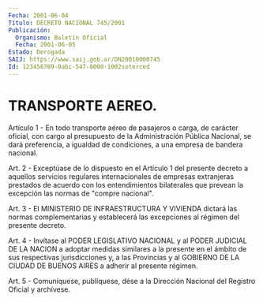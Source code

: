```yaml
---
Fecha: 2001-06-04
Título: DECRETO NACIONAL 745/2001
Publicación:
  Organismo: Boletín Oficial
  Fecha: 2001-06-05
Estado: Derogada
SAIJ: https://www.saij.gob.ar/DN20010000745
Id: 123456789-0abc-547-0000-1002soterced
---
```

# TRANSPORTE AEREO.

<a id="1"></a>
Artículo 1 - En todo transporte aéreo de  pasajeros  o  carga,  de carácter  oficial,  con  cargo  al presupuesto de la Administración Pública Nacional, se dará preferencia, a igualdad de condiciones, a una empresa de bandera nacional.

<a id="2"></a>
Art. 2 - Exceptúase de lo dispuesto  en el Artículo 1 del presente decreto a aquellos servicios regulares  internacionales de empresas extranjeras prestados de acuerdo con los entendimientos bilaterales  que  prevean  la  excepción  las   normas de "compre nacional".

<a id="3"></a>
Art. 3 - El MINISTERIO DE INFRAESTRUCTURA Y VIVIENDA  dictará  las normas  complementarias  y  establecerá las excepciones al régimen del presente decreto.

<a id="4"></a>
Art. 4 - Invítase al PODER LEGISLATIVO NACIONAL y al PODER JUDICIAL DE LA NACION a adoptar medidas  similares  a  la  presente  en  el ámbito  de  sus respectivas jurisdicciones y, a las Provincias y al GOBIERNO DE LA CIUDAD DE BUENOS AIRES a adherir al presente régimen.

<a id="5"></a>
Art. 5 - Comuníquese, publíquese,  dése a la Dirección Nacional del Registro Oficial y archívese.